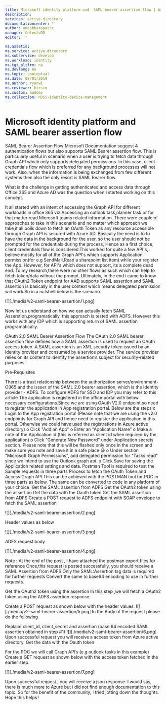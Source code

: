 ```yaml
---
title: Microsoft identity platform and  SAML bearer assertion flow | Azure
description: 
services: active-directory
documentationcenter: ''
author: umeshbarapatre
manager: CelesteDG
editor: ''

ms.assetid: 
ms.service: active-directory
ms.subservice: develop
ms.workload: identity
ms.tgt_pltfrm: na
ms.devlang: na
ms.topic: conceptual
ms.date: 08/01/2019
ms.author: ryanwi
ms.reviewer: hirsin
ms.custom: aaddev
ms.collection: M365-identity-device-management
---
```


# Microsoft identity platform and SAML bearer assertion flow

SAML Bearer Assertion Flow Microsoft Documentation suggest 4 authentication flows but also supports SAML Bearer assertion flow. This is particularly useful in scenario when a user is trying to fetch data through Graph API which only supports delegated permissions. In this case, client credentials flow which is preferred for any background processes will not work. Also, when the information is being exchanged from few different systems then also the only resort is SAML Bearer flow.

What is the challenge in getting authenticated and access data through Office 365 and Azure AD was the question when i started working on this concept.

It all started with an intent of accessing the Graph API for different workloads in office 365 viz Accessing an outlook task,planner task or for that matter read Microsoft teams related information. There were couple of approaches to take in this scenario and no matter which approach we take,it all boils down to fetch an OAuth Token as any resource accessible through Graph API is secured with Azure AD. Basically the need is to to have the data in the background for the user, so the user should not be prompted for the credentials during the process, Hence as a first choice, client credentials flow is considered.This worked for quite a few API's, i believe mostly for all of the Graph API's which supports Application permission(for e.g SendMail,Read a sharepoint list item) while your register the App. However, for API's which does not support, its a complete dead end. To my research,there were no other flows as such which can help to fetch token/data without the prompt. Ultimately, in the end i came to know that OAuth2 Token endpoint for AAD supports SAML assertion and SAML assertion is basically in the user context which means delegated permission will work.So in a nutshell below is the scenario.

![][./media/v2-saml-bearer-assertion/1.png]

Now let us understand on how we can actually fetch SAML Asserstion.programatically. this approach is tested with ADFS. However this works with any IDP which is supporting return of SAML assertion programatically.

OAuth 2.0 SAML Bearer Assertion Flow The OAuth 2.0 SAML bearer assertion flow defines how a SAML assertion is used to request an OAuth access token. A SAML assertion is an XML security token issued by an identity provider and consumed by a service provider. The service provider relies on its content to identify the assertion’s subject for security-related purposes.

Pre-Requisites

There is a trust relationship between the authorization server/environment- O365 and the issuer of the SAML 2.0 bearer assertion, which is the identity provider - ADFS. To configure ADFS for SSO and IDP you may refer to this article
The application is registered in the office portal with below necessary configurations.Since we are using OAuth V2.0 endpoint,so need to register the application in App registration portal. Below are the steps o	Login to the App registration portal (Please note that we are using the v2.0 endpoints for Graph API and hence need to register the application in this portal. Otherwise we could have used the registrations in Azure active directory) o	Click "Add an App" o	Enter an "Application Name" o	Make a note of the Application id (this is referred as client id when required by the application) o	Click "Generate New Password" under Application secrets section. Please note that this will be flashed only once in the screen and make sure you note and save it in a safe place 😀 o	Under section "Microsoft Graph Permissions", add delegated permission for "Tasks.read" since we intend to use the Outlook graph api. o	Click Save for saving the Application related settings and data.
Postman Tool is required to test the Sample requests in three parts Process to fetch the OAuth Token and Access Graph API This can be achieved with the POSTMAN tool for POC in three parts as below. The same can be converted to code in any platform of your choice.
Get the SAML assertion from ADFS
Get the OAuth2 token using the assertion
Get the data with the Oauth token Get the SAML assertion from ADFS
Create a POST request to ADFS endpoint with SOAP envelope to fetch the SAML assertion


![][./media/v2-saml-bearer-assertion/2.png]

Header values as below

![][./media/v2-saml-bearer-assertion/3.png]

ADFS request body

![][./media/v2-saml-bearer-assertion/4.png]

Note : At the end of the post , i have attached the postman export files for reference Once,this request is posted successfully, you should receive a SAML Assertion from ADFS Only the SAML:Assertion tag data is required for further requests Convert the same to base64 encoding to use in further requests.

Get the OAuth2 token using the assertion In this step ,we will fetch a OAuth2 token using the ADFS assertion response.

Create a POST request as shown below with the header values. 
![][./media/v2-saml-bearer-assertion/5.png]
In the Body of the request please do the following

Replace client_id, client_secret and assertion (base 64 encoded SAML assertion obtained in step #1)
![][./media/v2-saml-bearer-assertion/6.png]
Upon successful request you will receive a access token from Azure active directory.
Get the data with the Oauth token

For the POC we will call Graph API’s (e.g outlook tasks in this example) Create a GET request as shown below with the access token fetched in the earlier step. 

![][./media/v2-saml-bearer-assertion/7.png]

Upon successful request , you will receive a json response.
I would say, there is much more to Azure but i did not find enough documentation to this topic. So for the benefit of the community, I tried jotting down the thoughts. Hope this helps !